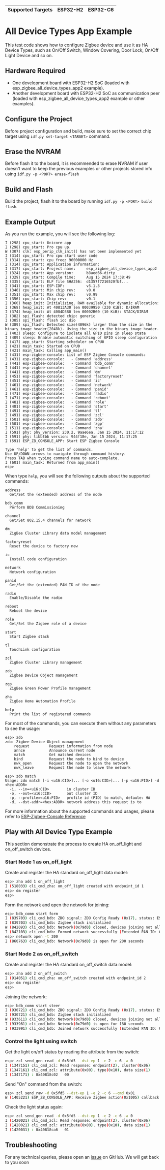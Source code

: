 | Supported Targets | ESP32-H2 | ESP32-C6 |
| ----------------- | -------- | -------- |

# All Device Types App Example

This test code shows how to configure Zigbee device and use it as HA Device Types, such as On/Off Switch, Window Covering, Door Lock, On/Off Light Device and so on.

## Hardware Required
* One development board with ESP32-H2 SoC (loaded with esp_zigbee_all_device_types_app2 example).
* Another development board with ESP32-H2 SoC as communication peer (loaded with esp_zigbee_all_device_types_app2 example or other examples).

## Configure the Project

Before project configuration and build, make sure to set the correct chip target using `idf.py set-target <TARGET>` command.

## Erase the NVRAM

Before flash it to the board, it is recommended to erase NVRAM if user doesn't want to keep the previous examples or other projects stored info
using `idf.py -p <PORT> erase-flash`

## Build and Flash

Build the project, flash it to the board by running `idf.py -p <PORT> build flash`.

## Example Output

As you run the example, you will see the following log:

```
I (298) cpu_start: Unicore app
I (298) cpu_start: Pro cpu up.
W (307) clk: esp_perip_clk_init() has not been implemented yet
I (314) cpu_start: Pro cpu start user code
I (314) cpu_start: cpu freq: 96000000 Hz
I (314) cpu_start: Application information:
I (317) cpu_start: Project name:     esp_zigbee_all_device_types_app2
I (324) cpu_start: App version:      b8aed66-dirty
I (329) cpu_start: Compile time:     Aug 15 2024 17:38:49
I (335) cpu_start: ELF file SHA256:  d1357f7216520fbf...
I (341) cpu_start: ESP-IDF:          v5.1.3
I (346) cpu_start: Min chip rev:     v0.0
I (351) cpu_start: Max chip rev:     v0.99
I (356) cpu_start: Chip rev:         v0.1
I (360) heap_init: Initializing. RAM available for dynamic allocation:
I (368) heap_init: At 40813A30 len 00039950 (230 KiB): D/IRAM
I (374) heap_init: At 4084D380 len 00002B60 (10 KiB): STACK/DIRAM
I (382) spi_flash: detected chip: generic
I (385) spi_flash: flash io: dio
W (389) spi_flash: Detected size(4096k) larger than the size in the binary image header(2048k). Using the size in the binary image header.
I (403) sleep: Configure to isolate all GPIO pins in sleep state
I (409) sleep: Enable automatic switching of GPIO sleep configuration
I (417) app_start: Starting scheduler on CPU0
I (421) main_task: Started on CPU0
I (421) main_task: Calling app_main()
I (431) esp-zigbee-console: List of ESP Zigbee Console commands:
I (431) esp-zigbee-console:   - Command 'address'
I (441) esp-zigbee-console:   - Command 'bdb_comm'
I (441) esp-zigbee-console:   - Command 'channel'
I (441) esp-zigbee-console:   - Command 'dm'
I (451) esp-zigbee-console:   - Command 'factoryreset'
I (451) esp-zigbee-console:   - Command 'ic'
I (461) esp-zigbee-console:   - Command 'network'
I (461) esp-zigbee-console:   - Command 'panid'
I (471) esp-zigbee-console:   - Command 'radio'
I (471) esp-zigbee-console:   - Command 'reboot'
I (481) esp-zigbee-console:   - Command 'role'
I (481) esp-zigbee-console:   - Command 'start'
I (491) esp-zigbee-console:   - Command 'tl'
I (491) esp-zigbee-console:   - Command 'zcl'
I (501) esp-zigbee-console:   - Command 'zdo'
I (501) esp-zigbee-console:   - Command 'zgp'
I (511) esp-zigbee-console:   - Command 'zha'
I (591) phy: phy_version: 230,2, 9aae6ea, Jan 15 2024, 11:17:12
I (591) phy: libbtbb version: 944f18e, Jan 15 2024, 11:17:25
I (591) ESP_ZB_CONSOLE_APP: Start ESP Zigbee Console

Type 'help' to get the list of commands.
Use UP/DOWN arrows to navigate through command history.
Press TAB when typing command name to auto-complete.
I (601) main_task: Returned from app_main()
esp>
```

When type `help`, you will see the following outputs about the supported commands:

```
address
  Get/Set the (extended) address of the node

bdb_comm
  Perform BDB Commissioning

channel
  Get/Set 802.15.4 channels for network

dm
  ZigBee Cluster Library data model management

factoryreset
  Reset the device to factory new

ic
  Install code configuration

network
  Network configuration

panid
  Get/Set the (extended) PAN ID of the node

radio
  Enable/Disable the radio

reboot
  Reboot the device

role
  Get/Set the Zigbee role of a device

start
  Start Zigbee stack

tl
  TouchLink configuration

zcl
  ZigBee Cluster Library management

zdo
  Zigbee Device Object management

zgp
  ZigBee Green Power Profile management

zha
  ZigBee Home Automation Profile

help
  Print the list of registered commands
```

For most of the commands, you can execute them without any parameters to see the usage:

```
esp> zdo
zdo: Zigbee Device Object management
    request         Request information from node
    annce           Announce current node
    match           Get matched devices
    bind            Request the node to bind to device
    nwk_open        Request the node to open the network
    nwk_leave       Request the node to leave the network
```
```
esp> zdo match
Usage: zdo match [-i <u16:CID>]... [-o <u16:CID>]... [-p <u16:PID>] -d <hex:ADDR>
  -i, --in=<u16:CID>        in cluster ID
  -o, --out=<u16:CID>       out cluster ID
  -p, --profile=<u16:PID>   profile id (PID) to match, defaule: HA
  -d, --dst-addr=<hex:ADDR> network address this request is to
```

For more information about the supported commands and usages, please refer to [ESP-Zigbee-Console Reference](../../components/esp-zigbee-console/README.md)

## Play with All Device Type Example
This section demonstrate the process to create HA on_off_light and on_off_switch devices.

### Start Node 1 as on_off_light

Create and register the HA standard on_off_light data model:

```bash
esp> zha add 1 on_off_light
I (518033) cli_cmd_zha: on_off_light created with endpoint_id 1
esp> dm register
esp>
```

Form the network and open the network for joining:

```bash
esp> bdb_comm start form
I (839703) cli_cmd_bdb: ZDO signal: ZDO Config Ready (0x17), status: ESP_FAIL
I (839703) cli_cmd_bdb: Zigbee stack initialized
W (842093) cli_cmd_bdb: Network(0x79d0) closed, devices joining not allowed.
I (842103) cli_cmd_bdb: Formed network successfully (Extended PAN ID: 0x744dbdfffe602dfd, PAN ID: 0x79d0, Channel:11, Short Address: 0x5fd5)
esp> network open -t 200
I (860763) cli_cmd_bdb: Network(0x79d0) is open for 200 seconds
```

### Start Node 2 as on_off_switch

Create and register the HA standard on_off_switch data model:

```bash
esp> zha add 2 on_off_switch
I (914051) cli_cmd_zha: on_off_switch created with endpoint_id 2
esp> dm register
esp>
```

Joining the network:

```bash
esp> bdb_comm start steer
I (930721) cli_cmd_bdb: ZDO signal: ZDO Config Ready (0x17), status: ESP_FAIL
I (930721) cli_cmd_bdb: Zigbee stack initialized
W (933611) cli_cmd_bdb: Network(0x79d0) closed, devices joining not allowed.
I (933981) cli_cmd_bdb: Network(0x79d0) is open for 180 seconds
I (933991) cli_cmd_bdb: Joined network successfully (Extended PAN ID: 0x744dbdfffe602dfd, PAN ID: 0x79d0, Channel:11, Short Address: 0x0935)
```

### Control the light using switch

Get the light on/off status by reading the attribute from the switch:

```bash
esp> zcl send_gen read -d 0x5fd5 --dst-ep 1 -e 2 -c 6 -a 0
I (1347151) cli_cmd_zcl: Read response: endpoint(2), cluster(0x06)
I (1347161) cli_cmd_zcl: attribute(0x00), type(0x10), data size(1)
I (1347171) : 0x40818c02   00                                                |.|
```

Send "On" command from the switch:

```bash
esp> zcl send_raw -d 0x5fd5 --dst-ep 1 -e 2 -c 6 --cmd 0x01
W (1405221) ESP_ZB_CONSOLE_APP: Receive Zigbee action(0x1005) callback
```

Check the light status again:

```bash
esp> zcl send_gen read -d 0x5fd5 --dst-ep 1 -e 2 -c 6 -a 0
I (1420021) cli_cmd_zcl: Read response: endpoint(2), cluster(0x06)
I (1420021) cli_cmd_zcl: attribute(0x00), type(0x10), data size(1)
I (1420031) : 0x40818ca6   01                                                |.|
```

## Troubleshooting

For any technical queries, please open an [issue](https://github.com/espressif/esp-zigbee-sdk/issues) on GitHub. We will get back to you soon
